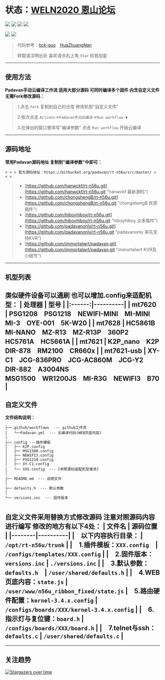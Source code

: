 # 状态：[WELN2020 恩山论坛](https://www.right.com.cn/forum/thread-6896728-1-1.html "PadavanKVR_K2P 精简版 支持KVR")
[![](https://img.shields.io/github/downloads/weln2020/manual-action-padavan/total?label=下载量)](https://github.com/weln2020)
[![](https://img.shields.io/github/stars/weln2020/manual-action-padavan?label=加星量)](https://github.com/weln2020?tab=stars)
[![](https://img.shields.io/github/repo-size/weln2020/manual-action-padavan?label=库大小)](https://github.com/weln2020/manual-action-padavan)
[![](https://img.shields.io/github/last-commit/weln2020/manual-action-padavan?label=源码更新)](https://github.com/weln2020/manual-action-padavan/blob/main/.github/workflows/Padavan.yml)

[![](https://github.com/weln2020/manual-action-padavan/actions/workflows/Padavan.yml/badge.svg)](https://github.com/weln2020/manual-action-padavan/actions/workflows/Padavan.yml)
[![](https://img.shields.io/github/v/release/weln2020/manual-action-padavan?label=编译日期)](https://github.com/weln2020/manual-action-padavan/releases)
>代码参考：[tick-guo](https://github.com/tick-guo/router-rom "60%")　[HuaZhuangNan](https://github.com/HuaZhuangNan/actions-build-padavan-openwrt "40%")
>
>转载请注明出处 喜欢请点右上角 `Star` 给我加星
---
## 使用方法
**Padavan手动云编译工作流 适用大部分源码 可同时编译多个固件 内含自定义文件 无需Fork修改源码：**
>1.点击 `Fork` 复制到自己的仓库 修改机型"自定义文件"
>
>2.依次点击 `Actions`→`Padavan手动云编译`→`Run workflow ▼`
>
>3.在弹出的窗口里填写"编译参数" 点击 `Run workflow` 开始云编译
---
## 源码地址
**常用Padavan源码地址 复制到"编译参数"中即可：**
```
> > > 官方源码地址：https://bitbucket.org/padavan/rt-n56u/src/master/ < < <
```
>- [https://github.com/hanwckf/rt-n56u.git](https://github.com/hanwckf/rt-n56u.git "hanwckf 最新源码")
>- [https://github.com/chongshengB/rt-n56u.git](https://github.com/chongshengB/rt-n56u.git "chongshengB 优质插件")
>- [https://github.com/hiboyhiboy/rt-n56u.git](https://github.com/hiboyhiboy/rt-n56u.git "hiboyhiboy 众多插件")
>- [https://github.com/padavanonly/rt-n56u.git](https://github.com/padavanonly/rt-n56u.git "padavanonly 率先支持KVR")
>- [https://github.com/immortalwrt/padavan.git](https://github.com/immortalwrt/padavan.git "immortalwrt KVR及小细节")
---
## 机型列表
**类似硬件设备可以通刷 也可以增加.config来适配机型：**
| 处理器 | 型号 |
|:------:|----------|
| **mt7620** | PSG1208　PSG1218　NEWIFI-MINI　MI-MINI　MI-3　OYE-001　5K-W20 |
| **mt7628** | HC5861B　MI-NANO　MZ-R13　MZ-R13P　360P2　HC5761A　HC5661A |
| **mt7621** | K2P_nano　K2P　DIR-878　RM2100　CR660x |
| **mt7621-usb** | XY-C1　JCG-836PRO　JCG-AC860M　JCG-Y2　DIR-882　A3004NS<br>MSG1500　WR1200JS　MI-R3G　NEWIFI3　B70 |
---
## 自定义文件
**文件结构说明：**
```
├──.github/workflows  --- github工作流
│   └──Padavan.yml  --- 云编译代码(WEB页底内容)
│
├── config ---插件模板
│   ├── K2P.config
│   ├── MSG1500.config
│   ├── NEWIFI3.config
│   ├── PSG1218.config
│   ├── XY-C1.config
│   └── XXX.config  --- [参照源码适配机型增添]
│
├── README.md  --- 说明文件
│
├── defaults.h  --- 默认参数
│
└── versions.inc  --- 固件版本
```
#
**自定义文件采用替换方式修改源码 注意对照源码内容进行编写 修改的地方有以下4处：**
| 文件名 | 源码位置 |
|--------|----------|
|　**以下内容执行目录：** | `/opt/rt-n56u/trunk` |
|　**1.插件模板：**`XXX.config`　| `/configs/templates/XXX.config` |
|　**2.固件版本：**`versions.inc` | `./versions.inc` |
|　**3.默认参数：**`defaults.h`　| `/user/shared/defaults.h` |
|　**4.WEB页底内容：**`state.js` | `/user/www/n56u_ribbon_fixed/state.js` 
|　**5.路由硬件配置：**`kernel-3.4.x.config` | `/configs/boards/XXX/kernel-3.4.x.config` |
|　**6.指示灯与复位键：**`board.h` | `/configs/boards/XXX/board.h` |
|　**7.telnet与ssh：**`defaults.c` | `/user/shared/defaults.c` |
---
---
## 关注趋势
[![Stargazers over time](https://starchart.cc/weln2020/manual-action-padavan.svg)](https://github.com/weln2020?tab=repositories "始于2021年12月")
